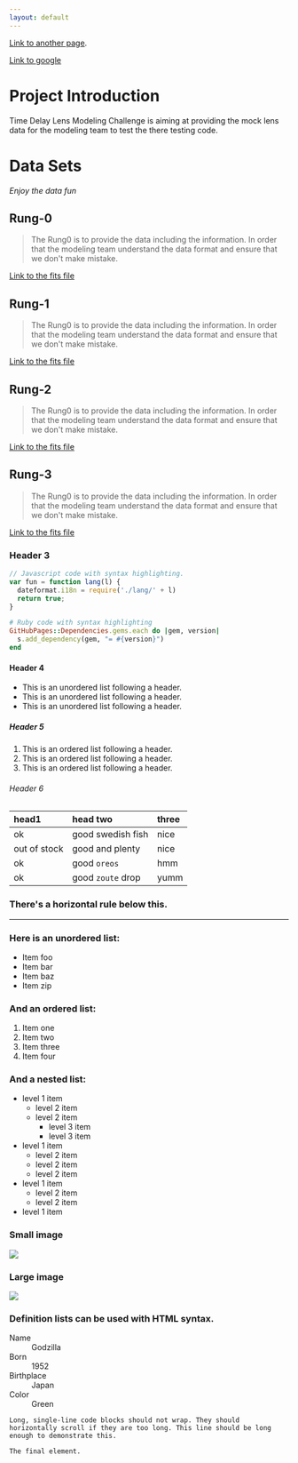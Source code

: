 ```yaml
---
layout: default
---
```



[Link to another page](another-page).

[Link to google](_layouts/default)


# [](#Introduction)Project Introduction

Time Delay Lens Modeling Challenge is aiming at providing the mock lens data for the modeling team to test the there testing code.

# [](#Data-sets)Data Sets
_Enjoy the data fun_

## [](#Rung-0)Rung-0

> The Rung0 is to provide the data including the information. In order that the modeling team understand the data format and ensure that we don't make mistake.

[Link to the fits file](imoutpt_7.fits)

## [](#Rung-1)Rung-1

> The Rung0 is to provide the data including the information. In order that the modeling team understand the data format and ensure that we don't make mistake.

[Link to the fits file](imoutpt_7.fits)

## [](#Rung-2)Rung-2

> The Rung0 is to provide the data including the information. In order that the modeling team understand the data format and ensure that we don't make mistake.

[Link to the fits file](imoutpt_7.fits)

## [](#Rung-3)Rung-3

> The Rung0 is to provide the data including the information. In order that the modeling team understand the data format and ensure that we don't make mistake.

[Link to the fits file](imoutpt_7.fits)

### [](#header-3)Header 3

```js
// Javascript code with syntax highlighting.
var fun = function lang(l) {
  dateformat.i18n = require('./lang/' + l)
  return true;
}
```

```ruby
# Ruby code with syntax highlighting
GitHubPages::Dependencies.gems.each do |gem, version|
  s.add_dependency(gem, "= #{version}")
end
```

#### [](#header-4)Header 4

*   This is an unordered list following a header.
*   This is an unordered list following a header.
*   This is an unordered list following a header.

##### [](#header-5)Header 5

1.  This is an ordered list following a header.
2.  This is an ordered list following a header.
3.  This is an ordered list following a header.

###### [](#header-6)Header 6

| head1        | head two          | three |
|:-------------|:------------------|:------|
| ok           | good swedish fish | nice  |
| out of stock | good and plenty   | nice  |
| ok           | good `oreos`      | hmm   |
| ok           | good `zoute` drop | yumm  |

### There's a horizontal rule below this.

* * *

### Here is an unordered list:

*   Item foo
*   Item bar
*   Item baz
*   Item zip

### And an ordered list:

1.  Item one
1.  Item two
1.  Item three
1.  Item four

### And a nested list:

- level 1 item
  - level 2 item
  - level 2 item
    - level 3 item
    - level 3 item
- level 1 item
  - level 2 item
  - level 2 item
  - level 2 item
- level 1 item
  - level 2 item
  - level 2 item
- level 1 item

### Small image

![](https://assets-cdn.github.com/images/icons/emoji/octocat.png)

### Large image

![](https://guides.github.com/activities/hello-world/branching.png)


### Definition lists can be used with HTML syntax.

<dl>
<dt>Name</dt>
<dd>Godzilla</dd>
<dt>Born</dt>
<dd>1952</dd>
<dt>Birthplace</dt>
<dd>Japan</dd>
<dt>Color</dt>
<dd>Green</dd>
</dl>

```
Long, single-line code blocks should not wrap. They should horizontally scroll if they are too long. This line should be long enough to demonstrate this.
```

```
The final element.
```
